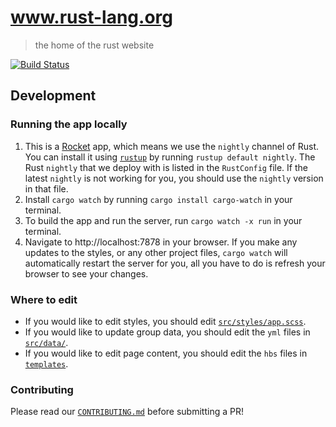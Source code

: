 # www.rust-lang.org
> the home of the rust website

[![Build Status](https://travis-ci.org/rust-lang/www.rust-lang.org.svg?branch=master)](https://travis-ci.org/rust-lang/www.rust-lang.org)

## Development

### Running the app locally

1. This is a [Rocket](https://rocket.rs/) app, which means we use the `nightly` channel of Rust. You can install it using [`rustup`](https://rustup.rs/) by running `rustup default nightly`. The Rust `nightly` that we deploy with is listed in the `RustConfig` file. If the latest `nightly` is not working for you, you should use the `nightly` version in that file.
1. Install `cargo watch` by running `cargo install cargo-watch` in your terminal.
1. To build the app and run the server, run `cargo watch -x run` in your terminal.
1. Navigate to http://localhost:7878 in your browser. If you make any updates to the styles, or any other project files, `cargo watch` will automatically restart the server for you, all you have to do is refresh your browser to see your changes.

### Where to edit

- If you would like to edit styles, you should edit [`src/styles/app.scss`](src/styles/app.scss). 
- If you would like to update group data, you should edit the `yml` files in [`src/data/`](src/data/).
- If you would like to edit page content, you should edit the `hbs` files in [`templates`](templates).

### Contributing

Please read our [`CONTRIBUTING.md`](CONTRIBUTING.md) before submitting a PR!
